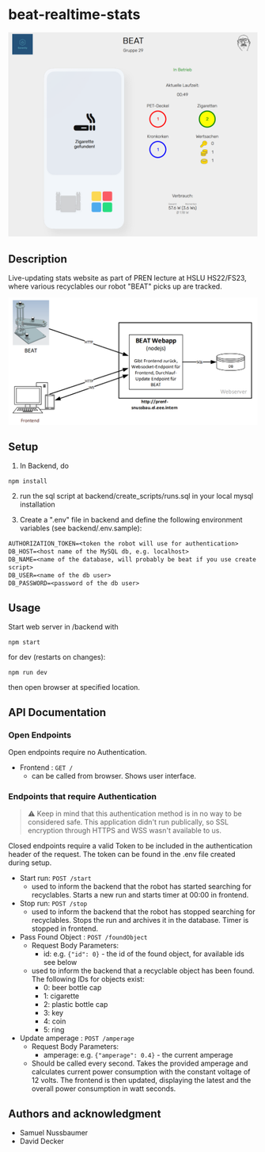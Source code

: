# beat-realtime-stats
![Screenshot of BEAT web application](images/website_screenshot.png)

## Description
Live-updating stats website as part of PREN lecture at HSLU HS22/FS23, where various recyclables our robot "BEAT" picks up are tracked.

![BEAT pushes changes to the web application through a HTTP interface. The web application then pushes changes to all connected clients through a WS connection.](images/components.png)

## Setup
1. In Backend, do
```
npm install
```

2. run the sql script at backend/create_scripts/runs.sql in your local mysql installation

3. Create a ".env" file in backend and define the following environment variables (see backend/.env.sample):
```
AUTHORIZATION_TOKEN=<token the robot will use for authentication>
DB_HOST=<host name of the MySQL db, e.g. localhost>
DB_NAME=<name of the database, will probably be beat if you use create script>
DB_USER=<name of the db user>
DB_PASSWORD=<password of the db user>
```

## Usage
Start web server in /backend with

```
npm start
```

for dev (restarts on changes):

```
npm run dev
```
then open browser at specified location.

## API Documentation
### Open Endpoints

Open endpoints require no Authentication.

* Frontend : `GET /`
  * can be called from browser. Shows user interface.

### Endpoints that require Authentication

> :warning: Keep in mind that this authentication method is in no way to be considered safe. This application didn't run publically, so SSL encryption through HTTPS and WSS wasn't available to us.

Closed endpoints require a valid Token to be included in the authentication header of the
request. The token can be found in the .env file created during setup.

* Start run: `POST /start`
  * used to inform the backend that the robot has started searching for recyclables. Starts a new run 
  and starts timer at 00:00 in frontend.
* Stop run: `POST /stop`
  * used to inform the backend that the robot has stopped searching for recyclables. Stops the run
      and archives it in the database. Timer is stopped in frontend.
* Pass Found Object : `POST /foundObject`
  * Request Body Parameters: 
    * id: e.g. `{"id": 0}` - the id of the found object, for available ids see below
  * used to inform the backend that a recyclable object has been found. The following IDs for objects exist:
    * 0: beer bottle cap
    * 1: cigarette
    * 2: plastic bottle cap
    * 3: key
    * 4: coin
    * 5: ring
* Update amperage : `POST /amperage`
  * Request Body Parameters: 
    * amperage: e.g. `{"amperage": 0.4}` - the current amperage
  * Should be called every second. Takes the provided amperage and calculates current power 
  consumption with the constant voltage of 12 volts. The frontend is then updated, displaying the latest 
  and the overall power consumption in watt seconds.

## Authors and acknowledgment
- Samuel Nussbaumer
- David Decker